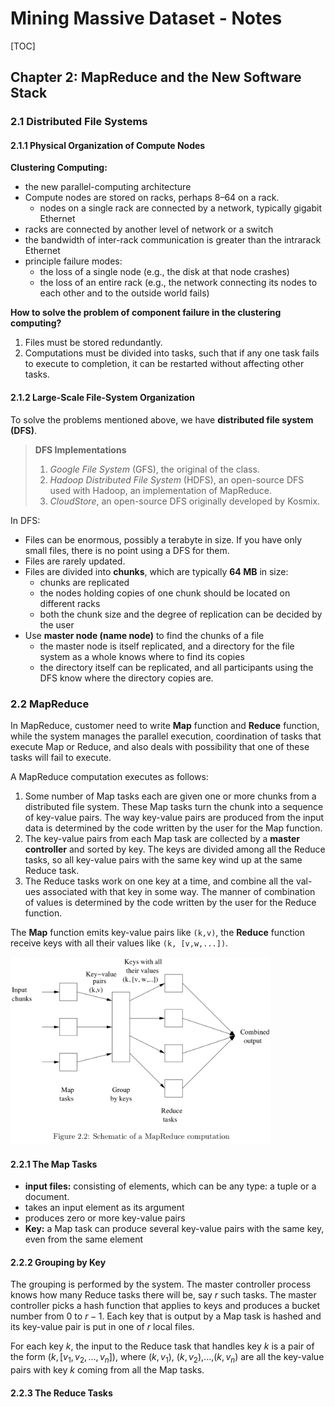 # Mining Massive Dataset - Notes

[TOC]

## Chapter 2: MapReduce and the New Software Stack

### 2.1 Distributed File Systems

#### 2.1.1 Physical Organization of Compute Nodes

__Clustering Computing:__

- the new parallel-computing architecture
- Compute nodes are stored on racks, perhaps 8–64 on a rack.
  - nodes on a single rack are connected by a network, typically gigabit Ethernet
- racks are connected by another level of network or a switch
- the bandwidth of inter-rack communication is greater than the intrarack Ethernet
- principle failure modes:
  - the loss of a single node (e.g., the disk at that node crashes)
  - the loss of an entire rack (e.g., the network connecting its nodes to each other and to the outside world fails)



__How to solve the problem of component failure in the clustering computing?__

1. Files must be stored redundantly.
2. Computations must be divided into tasks, such that if any one task fails to execute to completion, it can be restarted without affecting other tasks.



#### 2.1.2 Large-Scale File-System Organization

To solve the problems mentioned above, we have __distributed file system (DFS)__.

> __DFS Implementations__
>
> 1. $Google$ $File$ $System$ (GFS), the original of the class.
> 2. $Hadoop$ $Distributed$ $File$ $System$ (HDFS), an open-source DFS used with Hadoop, an implementation of MapReduce.
> 3. $CloudStore$, an open-source DFS originally developed by Kosmix.



In DFS:

- Files can be enormous, possibly a terabyte in size. If you have only small files, there is no point using a DFS for them.
- Files are rarely updated.
- Files are divided into __chunks__, which are typically __64 MB__ in size:
  - chunks are replicated
  - the nodes holding copies of one chunk should be located on different racks
  - both the chunk size and the degree of replication can be decided by the user
- Use __master node (name node)__ to find the chunks of a file
  - the master node is itself replicated, and a directory for the file system as a whole knows where to find its copies
  - the directory itself can be replicated, and all participants using the DFS know where the directory copies are.



### 2.2 MapReduce

In MapReduce, customer need to write __Map__ function and __Reduce__ function, while the system manages the parallel execution, coordination of tasks that execute Map or Reduce, and also deals with possibility that one of these tasks will fail to execute.



A MapReduce computation executes as follows:

1. Some number of Map tasks each are given one or more chunks from a distributed file system. These Map tasks turn the chunk into a sequence of key-value pairs. The way key-value pairs are produced from the input data is determined by the code written by the user for the Map function.
2. The key-value pairs from each Map task are collected by a __master controller__ and sorted by key. The keys are divided among all the Reduce tasks, so all key-value pairs with the same key wind up at the same Reduce task.
3. The Reduce tasks work on one key at a time, and combine all the val- ues associated with that key in some way. The manner of combination of values is determined by the code written by the user for the Reduce function.



The __Map__ function emits key-value pairs like ``(k,v)``, the __Reduce__ function receive keys with all their values like ``(k, [v,w,...])``.

<img src="./pic/mapreduce-computation.png" height="300px">



#### 2.2.1 The Map Tasks

- __input files:__ consisting of elements, which can be any type: a tuple or a document.
- takes an input element as its argument
- produces zero or more key-value pairs
- __Key:__ a Map task can produce several key-value pairs with the same key, even from the same element



#### 2.2.2 Grouping by Key

The grouping is performed by the system. The master controller process knows how many Reduce tasks there will be, say $r$ such tasks. The master controller picks a hash function that applies to keys and produces a bucket number from $0$ to $r − 1$. Each key that is output by a Map task is hashed and its key-value pair is put in one of $r$ local files.



For each key $k$, the input to the Reduce task that handles key $k$ is a pair of the form $(k, [v_1, v_2, \ldots , v_n])$, where $(k,v_1)$, $(k,v_2)$,...,$(k,v_n)$ are all the key-value pairs with key $k$ coming from all the Map tasks.



#### 2.2.3 The Reduce Tasks



